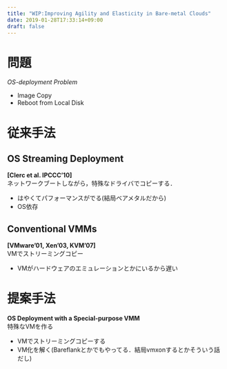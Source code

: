 ```yaml
---
title: "WIP:Improving Agility and Elasticity in Bare-metal Clouds"
date: 2019-01-28T17:33:14+09:00
draft: false
---
```


# 問題
*OS-deployment Problem*
* Image Copy
* Reboot from Local Disk

# 従来手法
## OS Streaming Deployment
**[Clerc et al. IPCCC’10]**  
ネットワークブートしながら，特殊なドライバでコピーする．
* はやくてパフォーマンスがでる(結局ベアメタルだから)
* OS依存

## Conventional VMMs
**[VMware’01, Xen’03, KVM’07]**  
VMでストリーミングコピー
* VMがハードウェアのエミュレーションとかにいるから遅い

# 提案手法
**OS Deployment with a Special-purpose VMM**  
特殊なVMを作る
* VMでストリーミングコピーする
* VM化を解く(Bareflankとかでもやってる．結局vmxonするとかそういう話だし)


